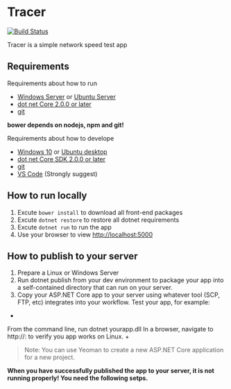 # Tracer

[![Build Status](https://travis-ci.org/Anduin2017/Tracer.svg?branch=master)](https://travis-ci.org/Anduin2017/Tracer)

Tracer is a simple network speed test app

## Requirements

Requirements about how to run
* [Windows Server](http://www.microsoft.com/en-us/cloud-platform/windows-server) or [Ubuntu Server](https://www.ubuntu.com/server)
* [dot net Core 2.0.0 or later](https://github.com/dotnet/core/tree/master/release-notes)
* [git](https://git-scm.com)

**bower depends on nodejs, npm and git!**

Requirements about how to develope
* [Windows 10](http://www.microsoft.com/en-US/windows/) or [Ubuntu desktop](https://www.ubuntu.com/desktop)
* [dot net Core SDK 2.0.0 or later](https://github.com/dotnet/core/tree/master/release-notes)
* [git](https://git-scm.com)
* [VS Code](https://code.visualstudio.com) (Strongly suggest)

## How to run locally

1. Excute `bower install` to download all front-end packages
2. Excute `dotnet restore` to restore all dotnet requirements
3. Excute `dotnet run` to run the app
4. Use your browser to view [http://localhost:5000](http://localhost:5000)

## How to publish to your server

1. Prepare a Linux or Windows Server
2. Run dotnet publish from your dev environment to package your app into a self-contained directory that can run on your server.
3. Copy your ASP.NET Core app to your server using whatever tool (SCP, FTP, etc) integrates into your workflow. Test your app, for example:
+ 
From the command line, run dotnet yourapp.dll
In a browser, navigate to http://<serveraddress>:<port> to verify you app works on Linux. 
+ 

> Note: You can use Yeoman to create a new ASP.NET Core application for a new project.

**When you have successfully published the app to your server, it is not running properly! You need the following setps.**

